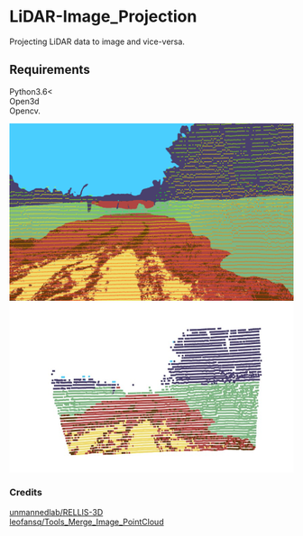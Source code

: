 # LiDAR-Image_Projection
Projecting LiDAR data to image and vice-versa.

## Requirements
Python3.6<\
Open3d\
Opencv.

![](https://github.com/kasiv008/LiDAR-Image_Projection/blob/master/result/img_proj.png?raw=True) ![](https://github.com/kasiv008/LiDAR-Image_Projection/blob/master/asset/img-lidar.jpg?raw=True)

### Credits
[unmannedlab/RELLIS-3D](https://github.com/unmannedlab/RELLIS-3D)\
[leofansq/Tools_Merge_Image_PointCloud](https://github.com/leofansq/Tools_Merge_Image_PointCloud)
